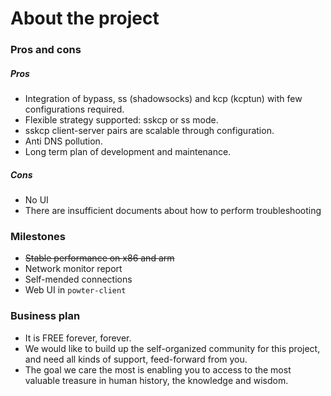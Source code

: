 # About the project 

### Pros and cons

##### Pros

* Integration of bypass, ss (shadowsocks) and kcp (kcptun) with few configurations required.
* Flexible strategy supported: sskcp or ss mode.
* sskcp client-server pairs are scalable through configuration. 
* Anti DNS pollution.
* Long term plan of development and maintenance.

##### Cons
* No UI
* There are insufficient documents about how to perform troubleshooting 


### Milestones
* ~~Stable performance on x86 and arm~~
* Network monitor report
* Self-mended connections
* Web UI in `powter-client`


### Business plan
* It is FREE forever, forever.
* We would like to build up the self-organized community for this project, and need all kinds of support, feed-forward from you.
* The goal we care the most is enabling you to access to the most valuable treasure in human history, the knowledge and wisdom. 
